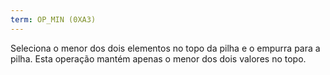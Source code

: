 ```yaml
---
term: OP_MIN (0XA3)
---
```


Seleciona o menor dos dois elementos no topo da pilha e o empurra para a pilha. Esta operação mantém apenas o menor dos dois valores no topo.